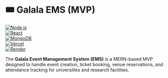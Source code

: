 # 🎟️ Galala EMS (MVP)

[![Node.js](https://img.shields.io/badge/Node.js-20.x-green?logo=node.js)](https://nodejs.org/)  
[![React](https://img.shields.io/badge/React-19-blue?logo=react)](https://react.dev/)  
[![MongoDB](https://img.shields.io/badge/MongoDB-Atlas-success?logo=mongodb)](https://www.mongodb.com/atlas)  
[![Vercel](https://img.shields.io/badge/Frontend-Vercel-black?logo=vercel)](https://vercel.com/)  
[![Render](https://img.shields.io/badge/Backend-Render-blueviolet?logo=render)](https://render.com/)  

The **Galala Event Management System (EMS)** is a MERN-based MVP designed to handle event creation, ticket booking, venue reservations, and attendance tracking for universities and research facilities.
